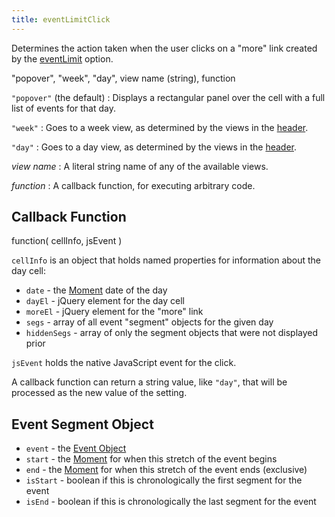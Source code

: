 ```yaml
---
title: eventLimitClick
---
```


Determines the action taken when the user clicks on a "more" link created by the [eventLimit](eventLimit) option.

<div class='spec' markdown='1'>
"popover", "week", "day", view name (string), function
</div>

`"popover"` (the default)
:   Displays a rectangular panel over the cell with a full list of events for that day.

`"week"`
:   Goes to a week view, as determined by the views in the [header](header).

`"day"`
:   Goes to a day view, as determined by the views in the [header](header).

*view name*
:   A literal string name of any of the available views.

*function*
:   A callback function, for executing arbitrary code.


## Callback Function

<div class='spec' markdown='1'>
function( cellInfo, jsEvent )
</div>

`cellInfo` is an object that holds named properties for information about the day cell:

- `date` - the [Moment](moment) date of the day
- `dayEl` - jQuery element for the day cell
- `moreEl` - jQuery element for the "more" link
- `segs` - array of all event "segment" objects for the given day
- `hiddenSegs` - array of only the segment objects that were not displayed prior

`jsEvent` holds the native JavaScript event for the click.

A callback function can return a string value, like `"day"`, that will be processed as the new value of the setting.


## Event Segment Object

- `event` - the [Event Object](event-object)
- `start` - the [Moment](moment) for when this stretch of the event begins
- `end` - the [Moment](moment) for when this stretch of the event ends (exclusive)
- `isStart` - boolean if this is chronologically the first segment for the event
- `isEnd` - boolean if this is chronologically the last segment for the event
